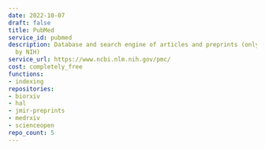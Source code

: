 ```yaml
---
date: 2022-10-07
draft: false
title: PubMed
service_id: pubmed
description: Database and search engine of articles and preprints (only those funded
  by NIH)
service_url: https://www.ncbi.nlm.nih.gov/pmc/
cost: completely_free
functions:
- indexing
repositories:
- biorxiv
- hal
- jmir-preprints
- medrxiv
- scienceopen
repo_count: 5
---
```




